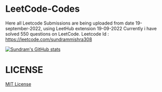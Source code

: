 # LeetCode-Codes

Here all Leetcode Submissions are being uploaded from date 19-september-2022, using LeetHub extension
19-09-2022 Currently i have solved 550 questions on LeetCode.
Leetcode Id : https://leetcode.com/sundrammishra308


[![Sundram's GitHub stats](https://github-readme-stats.vercel.app/api?username=Sundram3008)](https://github.com/Sundram3008/github-readme-stats)

# LICENSE 
[MIT License](https://github.com/Sundram3008/LeetCode-Codes/blob/main/LICENSE.md)
